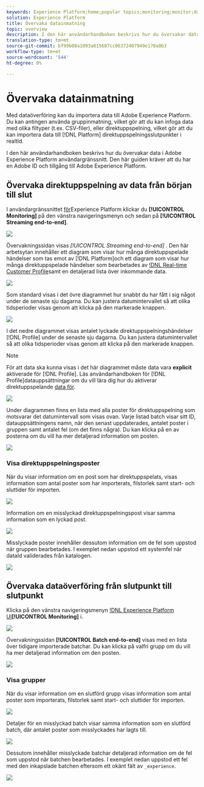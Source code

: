 ```yaml
---
keywords: Experience Platform;home;popular topics;monitoring;monitor;data flows
solution: Experience Platform
title: Övervaka datainmatning
topic: overview
description: I den här användarhandboken beskrivs hur du övervakar data i Adobe Experience Platform användargränssnitt. Den här guiden kräver att du har en Adobe ID och tillgång till Adobe Experience Platform.
translation-type: tm+mt
source-git-commit: bf99b08a1093a815687cc06372407949e170a0b3
workflow-type: tm+mt
source-wordcount: '544'
ht-degree: 0%

---
```



# Övervaka datainmatning

Med dataöverföring kan du importera data till Adobe Experience Platform. Du kan antingen använda gruppinmatning, vilket gör att du kan infoga data med olika filtyper (t.ex. CSV-filer), eller direktuppspelning, vilket gör att du kan importera data till [!DNL Platform] direktuppspelningsslutpunkter i realtid.

I den här användarhandboken beskrivs hur du övervakar data i Adobe Experience Platform användargränssnitt. Den här guiden kräver att du har en Adobe ID och tillgång till Adobe Experience Platform.

## Övervaka direktuppspelning av data från början till slut

I användargränssnittet [för](https://platform.adobe.com)Experience Platform klickar du **[!UICONTROL Monitoring]** på den vänstra navigeringsmenyn och sedan på **[!UICONTROL Streaming end-to-end]**.

![](../images/quality/monitor-data-flows/click-streaming-end-to-end.png)

Övervakningssidan visas *[!UICONTROL Streaming end-to-end]* . Den här arbetsytan innehåller ett diagram som visar hur många direktuppspelade händelser som tas emot av [!DNL Platform]och ett diagram som visar hur många direktuppspelade händelser som bearbetades av [!DNL Real-time Customer Profile](../../profile/home.md)samt en detaljerad lista över inkommande data.

![](../images/quality/monitor-data-flows/list-streams.png)

Som standard visas i det övre diagrammet hur snabbt du har fått i sig något under de senaste sju dagarna. Du kan justera datumintervallet så att olika tidsperioder visas genom att klicka på den markerade knappen.

![](../images/quality/monitor-data-flows/list-streams-focus-on-top-graph.png)

I det nedre diagrammet visas antalet lyckade direktuppspelningshändelser [!DNL Profile] under de senaste sju dagarna. Du kan justera datumintervallet så att olika tidsperioder visas genom att klicka på den markerade knappen.

>[!NOTE]
>
>För att data ska kunna visas i det här diagrammet måste data vara **explicit** aktiverade för [!DNL Profile]. Läs användarhandboken för [!DNL Profile]datauppsättningar om du vill lära dig hur du aktiverar direktuppspelande [data för](../../catalog/datasets/user-guide.md#enable-a-dataset-for-real-time-customer-profile).

![](../images/quality/monitor-data-flows/list-streams-focus-on-bottom-graph.png)

Under diagrammen finns en lista med alla poster för direktuppspelning som motsvarar det datumintervall som visas ovan. Varje listad batch visar sitt ID, datauppsättningens namn, när den senast uppdaterades, antalet poster i gruppen samt antalet fel (om det finns några). Du kan klicka på en av posterna om du vill ha mer detaljerad information om posten.

![](../images/quality/monitor-data-flows/list-streams-focus-on-streams.png)

### Visa direktuppspelningsposter

När du visar information om en post som har direktuppspelats, visas information som antal poster som har importerats, filstorlek samt start- och sluttider för importen.

![](../images/quality/monitor-data-flows/successful-streaming-record.png)

Information om en misslyckad direktuppspelningspost visar samma information som en lyckad post.

![](../images/quality/monitor-data-flows/failed-batch.png)

Misslyckade poster innehåller dessutom information om de fel som uppstod när gruppen bearbetades. I exemplet nedan uppstod ett systemfel när dataId validerades från katalogen.

![](../images/quality/monitor-data-flows/failed-batch-details.png)

## Övervaka dataöverföring från slutpunkt till slutpunkt

Klicka på den vänstra navigeringsmenyn [!DNL Experience Platform UI](https://platform.adobe.com)**[!UICONTROL Monitoring]** i.

![](../images/quality/monitor-data-flows/click-monitoring.png)

Övervakningssidan **[!UICONTROL Batch end-to-end]** visas med en lista över tidigare importerade batchar. Du kan klicka på valfri grupp om du vill ha mer detaljerad information om den posten.

![](../images/quality/monitor-data-flows/list-batches.png)

### Visa grupper

När du visar information om en slutförd grupp visas information som antal poster som importerats, filstorlek samt start- och sluttider för importen.

![](../images/quality/monitor-data-flows/successful-batch.png)

Detaljer för en misslyckad batch visar samma information som en slutförd batch, där antalet poster som misslyckades har lagts till.

![](../images/quality/monitor-data-flows/failed-streaming-record.png)

Dessutom innehåller misslyckade batchar detaljerad information om de fel som uppstod när batchen bearbetades. I exemplet nedan uppstod ett fel med den inkapslade batchen eftersom ett okänt fält av `_experience`.

![](../images/quality/monitor-data-flows/failed-streaming-record-details.png)
